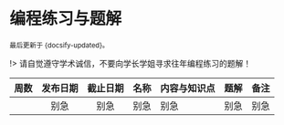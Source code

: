 # 编程练习与题解

<small>最后更新于 {docsify-updated}。</small>

!> 请自觉遵守学术诚信，不要向学长学姐寻求往年编程练习的题解！

| 周数  | 发布日期 | 截止日期 | 名称  | 内容与知识点 | 题解 | 备注 |
| :---: | :------: | :------: | :---: | :----------- | :--- | :--- |
|       |   别急   |   别急   | 别急  | 别急         | 别急 | 别急 |